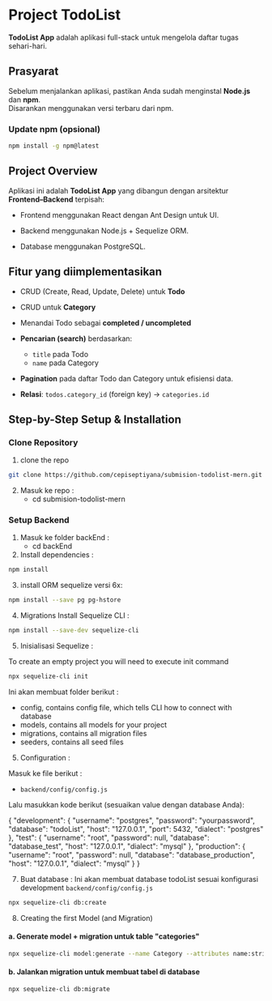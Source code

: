# Project TodoList

**TodoList App** adalah aplikasi full-stack untuk mengelola daftar tugas sehari-hari.

## Prasyarat

Sebelum menjalankan aplikasi, pastikan Anda sudah menginstal **Node.js** dan **npm**.  
Disarankan menggunakan versi terbaru dari npm.

### Update npm (opsional)

```bash
npm install -g npm@latest
```

## Project Overview

Aplikasi ini adalah **TodoList App** yang dibangun dengan arsitektur **Frontend–Backend** terpisah:

- Frontend menggunakan React dengan Ant Design untuk UI.

- Backend menggunakan Node.js + Sequelize ORM.

- Database menggunakan PostgreSQL.

## Fitur yang diimplementasikan

- CRUD (Create, Read, Update, Delete) untuk **Todo**

- CRUD untuk **Category**

- Menandai Todo sebagai **completed / uncompleted**

- **Pencarian (search)** berdasarkan:

  - `title` pada Todo
  - `name` pada Category

- **Pagination** pada daftar Todo dan Category untuk efisiensi data.

- **Relasi**: `todos.category_id` (foreign key) → `categories.id`

## Step-by-Step Setup & Installation

### Clone Repository

1. clone the repo

```bash
git clone https://github.com/cepiseptiyana/submision-todolist-mern.git
```

2. Masuk ke repo :
   - cd submision-todolist-mern

### Setup Backend

1. Masuk ke folder backEnd :
   - cd backEnd
2. Install dependencies :

```bash
npm install
```

3. install ORM sequelize versi 6x:

```bash
npm install --save pg pg-hstore
```

4. Migrations Install Sequelize CLI :

```bash
npm install --save-dev sequelize-cli
```

5. Inisialisasi Sequelize :

To create an empty project you will need to execute init command

```bash
npx sequelize-cli init
```

Ini akan membuat folder berikut :

- config, contains config file, which tells CLI how to connect with database
- models, contains all models for your project
- migrations, contains all migration files
- seeders, contains all seed files

5. Configuration :

Masuk ke file berikut :

- `backend/config/config.js`

Lalu masukkan kode berikut (sesuaikan value dengan database Anda):

{
"development": {
"username": "postgres",
"password": "yourpassword",
"database": "todoList",
"host": "127.0.0.1",
"port": 5432,
"dialect": "postgres"
},
"test": {
"username": "root",
"password": null,
"database": "database_test",
"host": "127.0.0.1",
"dialect": "mysql"
},
"production": {
"username": "root",
"password": null,
"database": "database_production",
"host": "127.0.0.1",
"dialect": "mysql"
}
}

7. Buat database :
   Ini akan membuat database todoList sesuai konfigurasi development `backend/config/config.js`

```bash
npx sequelize-cli db:create
```

8. Creating the first Model (and Migration)

#### a. Generate model + migration untuk table "categories"

```bash
npx sequelize-cli model:generate --name Category --attributes name:string,color:string
```

#### b. Jalankan migration untuk membuat tabel di database

```bash
npx sequelize-cli db:migrate
```
